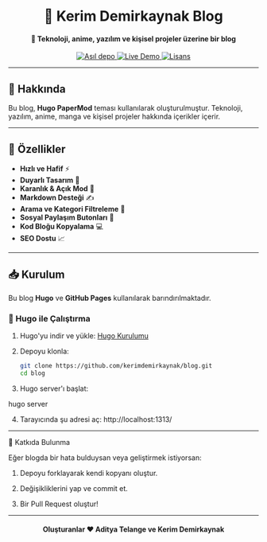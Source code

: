 <h1 align="center">📖 Kerim Demirkaynak Blog</h1>
<h4 align="center">🚀 Teknoloji, anime, yazılım ve kişisel projeler üzerine bir blog</h4>

<p align="center">
  <a href="https://github.com/adityatelange/hugo-PaperMod" rel="nofollow">
    <img src="https://img.shields.io/badge/PaperMod%20Deposu-Github-red?style=for-the-badge" alt="Asıl depo">
  </a>
  <a href="https://kerimdemirkaynak.github.io/blog/" rel="nofollow">
    <img src="https://img.shields.io/badge/Canlı%20Demo-Blog-blue?style=for-the-badge" alt="Live Demo">
  </a>
    <a href="https://github.com/adityatelange/hugo-PaperMod/blob/master/LICENSE" rel="nofollow">
  <img src="https://img.shields.io/badge/LİSANS-MIT-blue.svg?color=97CA01&logoColor=blue&style=for-the-badge" alt="Lisans">
  </a>
</p>

---

## 🌟 Hakkında  

Bu blog, **Hugo PaperMod** teması kullanılarak oluşturulmuştur. Teknoloji, yazılım, anime, manga ve kişisel projeler hakkında içerikler içerir.  

---

## 🚀 Özellikler  

- **Hızlı ve Hafif** ⚡  
- **Duyarlı Tasarım** 📱  
- **Karanlık & Açık Mod** 🌙  
- **Markdown Desteği** ✍️  
- **Arama ve Kategori Filtreleme** 🔎  
- **Sosyal Paylaşım Butonları** 📢  
- **Kod Bloğu Kopyalama** 💻  
- **SEO Dostu** 📈  

---

## 📥 Kurulum  

Bu blog **Hugo** ve **GitHub Pages** kullanılarak barındırılmaktadır.  

### 🚀 Hugo ile Çalıştırma  

1. Hugo'yu indir ve yükle: [Hugo Kurulumu](https://gohugo.io/getting-started/installing/)  
2. Depoyu klonla:  

   ```sh
   git clone https://github.com/kerimdemirkaynak/blog.git
   cd blog

3. Hugo server'ı başlat:

hugo server


4. Tarayıcında şu adresi aç: http://localhost:1313/




---

📢 Katkıda Bulunma

Eğer blogda bir hata bulduysan veya geliştirmek istiyorsan:

1. Depoyu forklayarak kendi kopyanı oluştur.


2. Değişikliklerini yap ve commit et.


3. Bir Pull Request oluştur!




---

<h4 align="center">Oluşturanlar ❤️ Aditya Telange ve Kerim Demirkaynak</h4>
